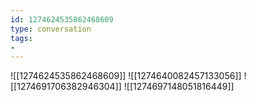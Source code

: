 ```yaml
---
id: 1274624535862468609
type: conversation
tags:
- 
---
```

![[1274624535862468609]]
![[1274640082457133056]]
![[1274691706382946304]]
![[1274697148051816449]]

